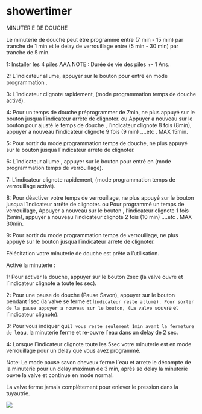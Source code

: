 # showertimer

MINUTERIE DE DOUCHE


Le minuterie de douche peut être programmé entre (7 min - 15 min) par tranche de
 1 min et le delay de verrouillage entre (5 min - 30 min) par tranche de 5 min.

1: Installer les 4 piles AAA      NOTE : Durée de vie des piles +- 1 Ans.

2: L’indicateur  allume, appuyer sur le bouton pour entré en mode programmation .

3: L’indicateur clignote rapidement, (mode programmation temps de douche activé).


4: Pour un temps de douche préprogrammer de 7min, ne plus appuyé sur le bouton jusqua  l`ìndicateur arrête de clignoter.
ou
 Appuyer a nouveau sur le bouton pour ajusté le temps de douche , l’indicateur clignote 8 fois (8min), appuyer a nouveau    l’indicateur  clignote  9 fois (9 min) ….etc .    MAX 15min.

5: Pour sortir du mode programmation temps de douche, ne plus appuyé sur le bouton jusqua l`ìndicateur arrête de clignoter.

6: L’indicateur  allume , appuyer sur le bouton pour entré en (mode programmation temps de verrouillage).

7: L’indicateur clignote rapidement, (mode programmation temps de verrouillage activé). 

8: Pour déactiver votre temps de verrouillage, ne plus appuyé sur le bouton jusqua  l`ìndicateur arrête de clignoter.
ou
Pour programmé un temps de verrouillage, Appuyer a nouveau sur le bouton , l’indicateur clignote 1 fois (5min), appuyer a nouveau l’indicateur  clignote  2 fois (10 min) ….etc . MAX 30min.

9:  Pour sortir du mode programmation temps de verrouillage, ne plus appuyé sur le bouton jusqua l`ìndicateur arrete de clignoter.



Félécitation votre minuterie de douche est prête a l’utilisation.

Activé la minuterie :


1: Pour activer la douche, appuyer sur le bouton 2sec (la valve ouvre et l`ìndicateur clignote a toute les sec).

2: Pour une pause de douche (Pause Savon), appuyer sur le bouton pendant 1sec (la valve se ferme et l`ìndicateur reste allumé). Pour sortir de la pause appuyer a nouveau sur le bouton, (La valve s`ouvre et l`ìndicateur clignote).

3: Pour vous indiquer qu`il vous reste seulement 1min avant la fermeture de l`eau, la minuterie ferme et re-ouvre l`eau dans un delay de 2 sec.

4: Lorsque l`ìndicateur clignote toute les 5sec votre minuterie est en mode verrouillage pour un delay que vous avez programmé.



Note: Le mode pause savon cheveux ferme l`eau et arrete le décompte de la minuterie pour un delay maximun de 3 min, après se delay la minuterie ouvre la valve et continue en mode normal.

La valve ferme jamais complètement pour enlever le pression dans la tuyautrie. 

![](Create%20Schematic_Shower%20Timer_2021-06-26.png)


